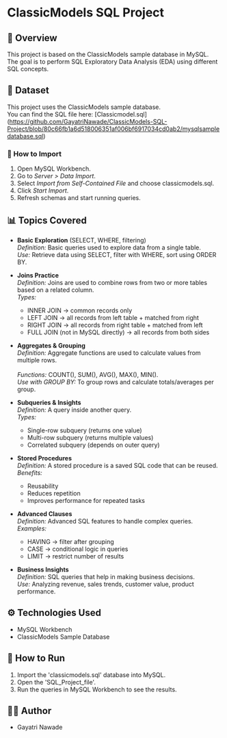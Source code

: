 # ClassicModels SQL Project  

## 📌 Overview
This project is based on the ClassicModels sample database in MySQL.  
The goal is to perform SQL Exploratory Data Analysis (EDA) using different SQL concepts.  

## 📂 Dataset
This project uses the ClassicModels sample database.  
You can find the SQL file here: [Classicmodel.sql] (https://github.com/GayatriNawade/ClassicModels-SQL-Project/blob/80c66fb1a6d518006351af006bf6917034cd0ab2/mysqlsampledatabase.sql)

### 🔹 How to Import
1. Open MySQL Workbench.  
2. Go to *Server > Data Import*.  
3. Select *Import from Self-Contained File* and choose classicmodels.sql.  
4. Click *Start Import*.  
5. Refresh schemas and start running queries.






## 📊 Topics Covered
- **Basic Exploration** (SELECT, WHERE, filtering) <br>
  *Definition:* Basic queries used to explore data from a single table. <br> 
  *Use:* Retrieve data using SELECT, filter with WHERE, sort using ORDER BY.
  
- **Joins Practice** <br>
  *Definition:* Joins are used to combine rows from two or more tables based on a related column.  <br>
  *Types:* 
  - INNER JOIN → common records only  
  - LEFT JOIN → all records from left table + matched from right  
  - RIGHT JOIN → all records from right table + matched from left  
  - FULL JOIN (not in MySQL directly) → all records from both sides
    
- **Aggregates & Grouping** <br>
  *Definition:* Aggregate functions are used to calculate values from multiple rows.<br>  
  *Functions:* COUNT(), SUM(), AVG(), MAX(), MIN(). <br>
  *Use with GROUP BY:* To group rows and calculate totals/averages per group.  
  
- **Subqueries & Insights** <br>
 *Definition:* A query inside another query.  <br>
 *Types:*  
  - Single-row subquery (returns one value)  
  - Multi-row subquery (returns multiple values)  
  - Correlated subquery (depends on outer query)
   
- **Stored Procedures** <br>
*Definition:* A stored procedure is a saved SQL code that can be reused.  <br>
*Benefits:*  
  - Reusability  
  - Reduces repetition  
  - Improves performance for repeated tasks
  
- **Advanced Clauses** <br>
*Definition:* Advanced SQL features to handle complex queries.  <br>
*Examples:*  
  - HAVING → filter after grouping  
  - CASE → conditional logic in queries  
  - LIMIT → restrict number of results

- **Business Insights** <br>
*Definition:* SQL queries that help in making business decisions. <br>
*Use:* Analyzing revenue, sales trends, customer value, product performance.  <br>


## ⚙️ Technologies Used
- MySQL Workbench
- ClassicModels Sample Database

## 🚀 How to Run
1. Import the 'classicmodels.sql' database into MySQL.
2. Open the 'SQL_Project_file'.
4. Run the queries in MySQL Workbench to see the results.

## 👩‍💻 Author
- Gayatri Nawade
